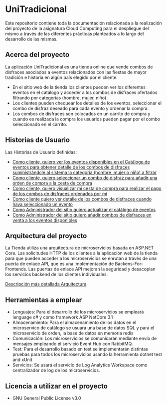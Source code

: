 # UniTradicional  

Este repositorio contiene toda la documentación relacionada a la realización del proyecto de la asignatura Cloud Computing para el despliegue del mismo a través de las diferentes prácticas planteados a lo largo del desarrollo de las mismas. 

## Acerca del proyecto
La aplicación UniTradicional es una tienda online que vende combos de disfraces asociados a eventos relacionados con las fiestas de mayor tradición e historia en algún país elegido por el cliente.

- En el sitio web de la tienda los clientes pueden ver los diferentes eventos en el catálogo y acceder a los combos de disfraces ofertados filtrando por categorías (hombre, mujer, niño)
- Los clientes pueden chequear los detalles de los eventos, seleccionar el combo de disfraz deseado para cada evento y ordenar la compra.
- Los combos de disfraces son colocados en un carrito de compra y cuando es realizada la compra los usuarios pueden pagar por el combo seleccionado en el carrito.

## Historias de Usuario

Las Historias de Usuario definidas:

- [Como cliente, quiero ver los eventos disponibles en el Catálogo de eventos para obtener detalle de los combos de disfraces suministrándole al sistema la categoría (hombre, mujer o niño) a filtrar](https://github.com/ccvaillant1992/CC-20-21-Proyecto/issues/14)
- [Como cliente, quiero seleccionar un combo de disfraz para añadir una orden de compra a la cesta de compra](https://github.com/ccvaillant1992/CC-20-21-Proyecto/issues/15)
- [Como cliente, quiero visualizar mi cesta de compra para realizar el pago de los combos de disfraces ordenados por mi](https://github.com/ccvaillant1992/CC-20-21-Proyecto/issues/16)
- [Como cliente quiero ver detalle de los combos de disfraces cuando haya seleccionado un evento](https://github.com/ccvaillant1992/CC-20-21-Proyecto/issues/19)
- [Como Administrador del sitio quiero actualizar el catálogo de eventos](https://github.com/ccvaillant1992/CC-20-21-Proyecto/issues/17)
- [Como Administrador del sitio quiero añadir combos de disfraces en venta a los eventos disponibles](https://github.com/ccvaillant1992/CC-20-21-Proyecto/issues/18)

## Arquitectura del proyecto
La Tienda utiliza una arquitectura de microservicios basada en ASP.NET Core. Las solicitudes HTTP de los clientes a la aplicación web de la tienda para que pueden acceder a los microservicios se enrutan a través de una puerta de enlace API, que es una implementación de Backens-For-Frontends. Las puertas de enlace API mejoran la seguridad y desacoplan los servicios backend de los clientes individuales.

[Descripción más detallada Arquitectura](https://github.com/ccvaillant1992/CC-20-21-Proyecto/blob/master/docs/ArquitecturaProyecto.md)

## Herramientas a emplear

- Lenguajes: Para el desarrollo de los microservicios se empleará lenguage c# y como framework ASP NetCore 3.1
- Almacenamiento: Para el almacenamiento de los datos en el microservico de catálogo se usuará una base de datos SQL y para el microservicio de orden, la base de datos en memoria redis
- Comunicación: Los microservicios se comunicarán mediante envío de mensajes empleando el servicio Event Hub con RabbitMQ.
- Test: Para el desarrollo basado en test se implementarán distintas pruebas para todos los microservicios usando la herramienta dotnet test and xUnit 
- Servicios: Se usará el servicio de Log Analytics Workspace como centralizador de log de los microservicios.

## Licencia a utilizar en el proyecto

- GNU General Public License v3.0

